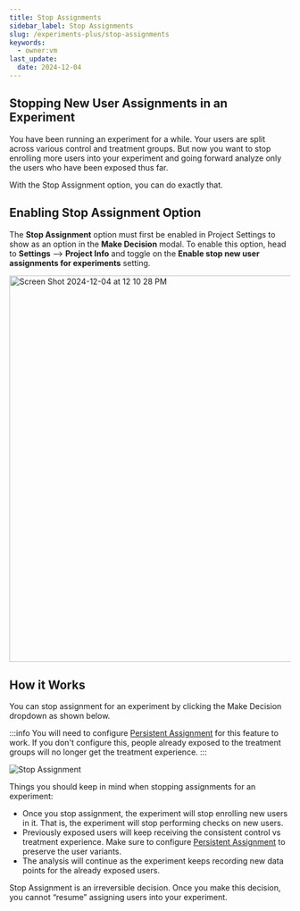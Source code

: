 ```yaml
---
title: Stop Assignments
sidebar_label: Stop Assignments
slug: /experiments-plus/stop-assignments
keywords:
  - owner:vm
last_update:
  date: 2024-12-04
---
```



## Stopping New User Assignments in an Experiment

You have been running an experiment for a while. Your users are split across various control and treatment groups. But now you want to stop enrolling more users into your experiment and going forward analyze only the users who have been exposed thus far.

With the Stop Assignment option, you can do exactly that. 

## Enabling Stop Assignment Option
The **Stop Assignment** option must first be enabled in Project Settings to show as an option in the **Make Decision** modal. To enable this option, head to **Settings** --> **Project Info** and toggle on the **Enable stop new user assignments for experiments** setting. 

<img width="692" alt="Screen Shot 2024-12-04 at 12 10 28 PM" src="https://github.com/user-attachments/assets/cd4bf488-9f9f-486e-b152-123a35a0204e"/>


## How it Works
You can stop assignment for an experiment by clicking the Make Decision dropdown as shown below.

:::info 
You will need to configure [Persistent Assignment](/server/concepts/persistent_assignment) for this feature to work. If you don't configure this, people already exposed to the treatment groups will no longer get the treatment experience.
:::

![Stop Assignment](/img/stop_assignment.png)


Things you should keep in mind when stopping assignments for an experiment:
- Once you stop assignment, the experiment will stop enrolling new users in it. That is, the experiment will stop performing checks on new users.
- Previously exposed users will keep receiving the consistent control vs treatment experience. Make sure to configure [Persistent Assignment](/server/concepts/persistent_assignment) to preserve the user variants.
- The analysis will continue as the experiment keeps recording new data points for the already exposed users.

Stop Assignment is an irreversible decision. Once you make this decision, you cannot “resume” assigning users into your experiment.
